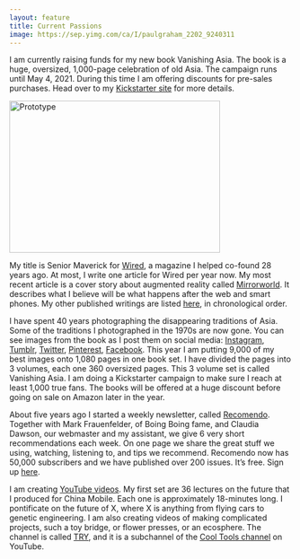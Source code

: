 ```yaml
---
layout: feature
title: Current Passions
image: https://sep.yimg.com/ca/I/paulgraham_2202_9240311
---
```


<p>I am currently raising funds for my new book Vanishing Asia. The book is a huge, oversized, 1,000-page celebration of old Asia. The campaign runs until May 4, 2021. During this time I am offering discounts for pre-sales purchases. Head over to my <a href="https://www.kickstarter.com/projects/kk-org/vanishing-asia" target="_blank" rel="noopener">Kickstarter site</a> for more details.</p>
<p><img src="https://kk.org/wp-content/uploads/2014/03/Prototype.jpg" alt="Prototype" width="375" height="271" class="aligncenter size-full wp-image-6043"></p>
<p>My title is Senior Maverick for<span class="m_957494668986510680Apple-converted-space">&nbsp;</span><a href="http://www.wired.com/category/magazine/" target="_blank" data-saferedirecturl="https://www.google.com/url?q=http://www.wired.com/category/magazine/&amp;source=gmail&amp;ust=1555018858999000&amp;usg=AFQjCNFFIXVdx4QrwVgl8ed85uBNRAZO9g">Wired</a>, a magazine I helped co-found 28 years ago. At most, I write one article for Wired per year now. My most recent article is a cover story about augmented reality called <a href="https://www.wired.com/story/mirrorworld-ar-next-big-tech-platform/" target="_blank">Mirrorworld</a>. It describes what I believe will be what happens after the web and smart phones. My other published writings are listed<span class="m_957494668986510680Apple-converted-space">&nbsp;</span><a href="http://kk.org/articles" target="_blank" data-saferedirecturl="https://www.google.com/url?q=http://kk.org/articles&amp;source=gmail&amp;ust=1555018858999000&amp;usg=AFQjCNHWoP-b4RCVP0cc_gZMhOLdc_XNBw">here</a>, in chronological order.</p>
<p>I have spent 40 years photographing the disappearing traditions of Asia. Some of the traditions I photographed in the 1970s are now gone. You can see images from the book as I post them on social media: <a href="https://www.instagram.com/vanishingasia/" target="_blank" rel="noopener">Instagram</a>, <a href="https://vanishingasia.tumblr.com/" target="_blank" rel="noopener">Tumblr</a>, <a href="https://twitter.com/kevin2kelly" target="_blank" rel="noopener">Twitter</a>, <a href="https://www.pinterest.com/kevin2kelly/vanishing-asia/" target="_blank" rel="noopener">Pinterest</a>, <a href="https://www.facebook.com/vanishingasia" target="_blank" rel="noopener">Facebook</a>.&nbsp;This year I am putting 9,000 of my best images onto 1,080 pages in one book set. I have divided the pages into 3 volumes, each one 360 oversized pages. This 3 volume set is called Vanishing Asia. I am doing a Kickstarter campaign to make sure I reach at least 1,000 true fans. The books will be offered at a huge discount before going on sale on Amazon later in the year.</p>
<p>About five years ago I started a weekly newsletter, called <a href="https://www.recomendo.com/" target="_blank" rel="noopener">Recomendo</a>. Together with Mark Frauenfelder, of Boing Boing fame, and Claudia Dawson, our webmaster and my assistant, we give 6 very short recommendations each week. On one page we share the great stuff we using, watching, listening to, and tips we recommend. Recomendo now has 50,000 subscribers and we have published over 200 issues. It’s free. Sign up <a href="https://www.getrevue.co/profile/Recomendo" target="_blank" rel="noopener">here</a>.</p>
<p>I am creating <a href="https://www.youtube.com/playlist?list=PLUX-sja_eqhTwFEdyu9bBTeWgo3FTxFDz" target="_blank" rel="noopener">YouTube videos</a>. My first set are 36 lectures on the future that I produced for China Mobile. Each one is approximately 18-minutes long. I pontificate on the future of X, where X is anything from flying cars to genetic engineering.&nbsp;I am also creating videos of making complicated projects, such a toy bridge, or flower presses, or an ecosphere. The channel is called <a href="https://www.youtube.com/playlist?list=PLr3Q2Qayr1ANe72ystgWXp9j3qIYkRinJ" target="_blank">TRY</a>, and it is a subchannel of the <a href="https://www.youtube.com/c/CoolTools" target="_blank">Cool Tools channel</a> on YouTube.</p>




